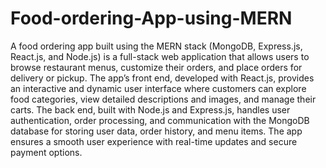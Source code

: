 # Food-ordering-App-using-MERN

A food ordering app built using the MERN stack (MongoDB, Express.js, React.js, and Node.js) is a full-stack web application that allows users to browse restaurant menus, customize their orders, and place orders for delivery or pickup. The app’s front end, developed with React.js, provides an interactive and dynamic user interface where customers can explore food categories, view detailed descriptions and images, and manage their carts. The back end, built with Node.js and Express.js, handles user authentication, order processing, and communication with the MongoDB database for storing user data, order history, and menu items. The app ensures a smooth user experience with real-time updates and secure payment options.
